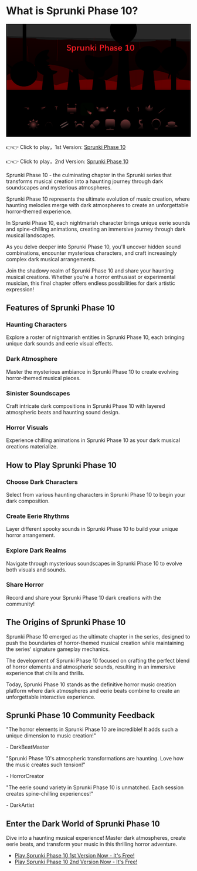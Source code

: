 # What is Sprunki Phase 10?

![Sprunki Phase 10](https://raw.githubusercontent.com/sprunkiscrunkly/sprunki-phase-10/refs/heads/main/sprunki-phase-10.png "Sprunki Phase 10")

👉👉 Click to play，1st Version: [Sprunki Phase 10](https://sprunksters.com/sprunki-phase-10/ "Sprunki Phase 10")

👉👉 Click to play，2nd Version: [Sprunki Phase 10](https://sprunkiscrunkly.com/sprunki-phase-10/ "Sprunki Phase 10")

Sprunki Phase 10 - the culminating chapter in the Sprunki series that transforms musical creation into a haunting journey through dark soundscapes and mysterious atmospheres.

Sprunki Phase 10 represents the ultimate evolution of music creation, where haunting melodies merge with dark atmospheres to create an unforgettable horror-themed experience.

In Sprunki Phase 10, each nightmarish character brings unique eerie sounds and spine-chilling animations, creating an immersive journey through dark musical landscapes.

As you delve deeper into Sprunki Phase 10, you'll uncover hidden sound combinations, encounter mysterious characters, and craft increasingly complex dark musical arrangements.

Join the shadowy realm of Sprunki Phase 10 and share your haunting musical creations. Whether you're a horror enthusiast or experimental musician, this final chapter offers endless possibilities for dark artistic expression!

## Features of Sprunki Phase 10

### Haunting Characters

Explore a roster of nightmarish entities in Sprunki Phase 10, each bringing unique dark sounds and eerie visual effects.

### Dark Atmosphere

Master the mysterious ambiance in Sprunki Phase 10 to create evolving horror-themed musical pieces.

### Sinister Soundscapes

Craft intricate dark compositions in Sprunki Phase 10 with layered atmospheric beats and haunting sound design.

### Horror Visuals

Experience chilling animations in Sprunki Phase 10 as your dark musical creations materialize.

## How to Play Sprunki Phase 10

### Choose Dark Characters

Select from various haunting characters in Sprunki Phase 10 to begin your dark composition.

### Create Eerie Rhythms

Layer different spooky sounds in Sprunki Phase 10 to build your unique horror arrangement.

### Explore Dark Realms

Navigate through mysterious soundscapes in Sprunki Phase 10 to evolve both visuals and sounds.

### Share Horror

Record and share your Sprunki Phase 10 dark creations with the community!

## The Origins of Sprunki Phase 10

Sprunki Phase 10 emerged as the ultimate chapter in the series, designed to push the boundaries of horror-themed musical creation while maintaining the series' signature gameplay mechanics.

The development of Sprunki Phase 10 focused on crafting the perfect blend of horror elements and atmospheric sounds, resulting in an immersive experience that chills and thrills.

Today, Sprunki Phase 10 stands as the definitive horror music creation platform where dark atmospheres and eerie beats combine to create an unforgettable interactive experience.

## Sprunki Phase 10 Community Feedback

"The horror elements in Sprunki Phase 10 are incredible! It adds such a unique dimension to music creation!"

\- DarkBeatMaster

"Sprunki Phase 10's atmospheric transformations are haunting. Love how the music creates such tension!"

\- HorrorCreator

"The eerie sound variety in Sprunki Phase 10 is unmatched. Each session creates spine-chilling experiences!"

\- DarkArtist

## Enter the Dark World of Sprunki Phase 10

Dive into a haunting musical experience! Master dark atmospheres, create eerie beats, and transform your music in this thrilling horror adventure.

- [Play Sprunki Phase 10 1st Version Now - It's Free!](https://sprunksters.com/sprunki-phase-10/)
- [Play Sprunki Phase 10 2nd Version Now - It's Free!](https://sprunkiscrunkly.com/sprunki-phase-10/)
